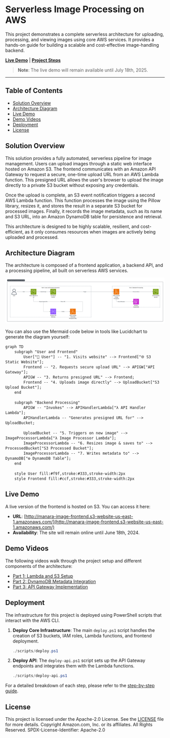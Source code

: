 # Serverless Image Processing on AWS

This project demonstrates a complete serverless architecture for uploading, processing, and viewing images using core AWS services. It provides a hands-on guide for building a scalable and cost-effective image-handling backend.

**[Live Demo](http://manara-image-frontend.s3-website-us-east-1.amazonaws.com/)** | **[Project Steps](AWS%20SAA%20MANARA%20-%20Steps%20.md)**

> **Note**: The live demo will remain available until July 18th, 2025.

---

## Table of Contents

- [Solution Overview](#solution-overview)
- [Architecture Diagram](#architecture-diagram)
- [Live Demo](#live-demo)
- [Demo Videos](#demo-videos)
- [Deployment](#deployment)
- [License](#license)

## Solution Overview

This solution provides a fully automated, serverless pipeline for image management. Users can upload images through a static web interface hosted on Amazon S3. The frontend communicates with an Amazon API Gateway to request a secure, one-time upload URL from an AWS Lambda function. This presigned URL allows the user's browser to upload the image directly to a private S3 bucket without exposing any credentials.

Once the upload is complete, an S3 event notification triggers a second AWS Lambda function. This function processes the image using the Pillow library, resizes it, and stores the result in a separate S3 bucket for processed images. Finally, it records the image metadata, such as its name and S3 URL, into an Amazon DynamoDB table for persistence and retrieval.

This architecture is designed to be highly scalable, resilient, and cost-efficient, as it only consumes resources when images are actively being uploaded and processed.

## Architecture Diagram

The architecture is composed of a frontend application, a backend API, and a processing pipeline, all built on serverless AWS services.

![Architecture Diagram](./architecture/aws.png)

You can also use the Mermaid code below in tools like Lucidchart to generate the diagram yourself:

```mermaid
graph TD
    subgraph "User and Frontend"
        User["👤 User"] -- "1. Visits website" --> Frontend["🌐 S3 Static Website"];
        Frontend -- "2. Requests secure upload URL" --> APIGW["API Gateway"];
        APIGW -- "3. Returns presigned URL" --> Frontend;
        Frontend -- "4. Uploads image directly" --> UploadBucket["S3 Upload Bucket"];
    end

    subgraph "Backend Processing"
        APIGW -- "Invokes" --> APIHandlerLambda["λ API Handler Lambda"];
        APIHandlerLambda -- "Generates presigned URL for" --> UploadBucket;
        
        UploadBucket -- "5. Triggers on new image" --> ImageProcessorLambda["λ Image Processor Lambda"];
        ImageProcessorLambda -- "6. Resizes image & saves to" --> ProcessedBucket["S3 Processed Bucket"];
        ImageProcessorLambda -- "7. Writes metadata to" --> DynamoDB["⚙️ DynamoDB Table"];
    end

    style User fill:#f9f,stroke:#333,stroke-width:2px
    style Frontend fill:#ccf,stroke:#333,stroke-width:2px
```

## Live Demo

A live version of the frontend is hosted on S3. You can access it here:

- **URL**: [http://manara-image-frontend.s3-website-us-east-1.amazonaws.com/](http://manara-image-frontend.s3-website-us-east-1.amazonaws.com/)
- **Availability**: The site will remain online until June 18th, 2024.

## Demo Videos

The following videos walk through the project setup and different components of the architecture:

- [Part 1: Lambda and S3 Setup](demoVideo/part1%20lambda%20s3%20.mp4)
- [Part 2: DynamoDB Metadata Integration](demoVideo/Part%202%20metadata%20dynamodb.mp4)
- [Part 3: API Gateway Implementation](demoVideo/Part3%20apigateaway.mp4)

## Deployment

The infrastructure for this project is deployed using PowerShell scripts that interact with the AWS CLI.

1.  **Deploy Core Infrastructure**:
    The main `deploy.ps1` script handles the creation of S3 buckets, IAM roles, Lambda functions, and frontend deployment.
    ```powershell
    ./scripts/deploy.ps1
    ```

2.  **Deploy API**:
    The `deploy-api.ps1` script sets up the API Gateway endpoints and integrates them with the Lambda functions.
    ```powershell
    ./scripts/deploy-api.ps1
    ```

For a detailed breakdown of each step, please refer to the [step-by-step guide](AWS%20SAA%20MANARA%20-%20Steps%20.md).

## License

This project is licensed under the Apache-2.0 License. See the [LICENSE](./LICENSE) file for more details.
Copyright Amazon.com, Inc. or its affiliates. All Rights Reserved.
SPDX-License-Identifier: Apache-2.0 
